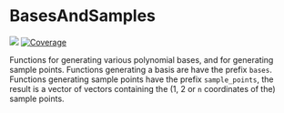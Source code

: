 # BasesAndSamples

[![](https://img.shields.io/badge/docs-stable-blue.svg)](https://nanleij.github.io/BasesAndSamples.jl/stable)
[![Coverage](https://codecov.io/gh/nanleij/BasesAndSamples.jl/branch/main/graph/badge.svg)](https://codecov.io/gh/nanleij/BasesAndSamples.jl)

Functions for generating various polynomial bases, and for generating sample points.
Functions generating a basis are have the prefix `bases`. Functions generating sample points have the prefix `sample_points`, the result is a vector of vectors containing the (1, 2 or `n` coordinates of the) sample points. 
